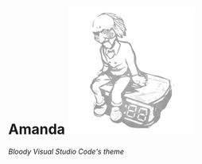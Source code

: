 # Amanda [![amanda](https://github.com/Neotoxic-off/Amanda/blob/master/images/trap.png)](https://github.com/Neotoxic-off/Amanda)
*Bloody Visual Studio Code's theme*
